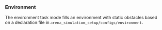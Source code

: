 ### Environment

The environment task mode fills an environment with static obstacles based on a declaration file in `arena_simulation_setup/configs/environment`.